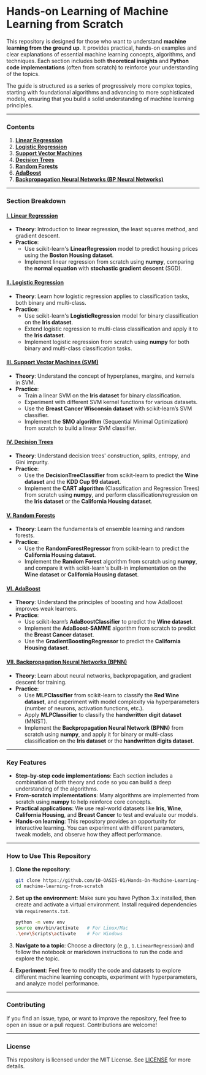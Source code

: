 # Hands-on Learning of Machine Learning from Scratch

This repository is designed for those who want to understand **machine learning from the ground up**. It provides practical, hands-on examples and clear explanations of essential machine learning concepts, algorithms, and techniques. Each section includes both **theoretical insights** and **Python code implementations** (often from scratch) to reinforce your understanding of the topics.

The guide is structured as a series of progressively more complex topics, starting with foundational algorithms and advancing to more sophisticated models, ensuring that you build a solid understanding of machine learning principles.

---

### Contents

1. **[Linear Regression](1.LinearRegression/LinearRegression.md)**
2. **[Logistic Regression](2.LogisticRegression/LogisticRegression.md)**
3. **[Support Vector Machines](3.SupportVectorMachine/SupportVectorMachine.md)**
4. **[Decision Trees](4.DecisionTree/DecisionTree.md)**
5. **[Random Forests](5.RandomForest/RandomForest.md)**
6. **[AdaBoost](6.AdaBoost/AdaBoost.md)**
7. **[Backpropagation Neural Networks (BP Neural Networks)](7.BackpropagationNeuralNetwork/BackpropagationNeuralNetwork.md)**

---

### Section Breakdown

#### **[I. Linear Regression](1.LinearRegression/LinearRegression.md)**

- **Theory**: Introduction to linear regression, the least squares method, and gradient descent.
- **Practice**:
  - Use scikit-learn's **LinearRegression** model to predict housing prices using the **Boston Housing dataset**.
  - Implement linear regression from scratch using **numpy**, comparing the **normal equation** with **stochastic gradient descent** (SGD).

#### **[II. Logistic Regression](2.LogisticRegression/LogisticRegression.md)**

- **Theory**: Learn how logistic regression applies to classification tasks, both binary and multi-class.
- **Practice**:
  - Use scikit-learn's **LogisticRegression** model for binary classification on the **Iris dataset**.
  - Extend logistic regression to multi-class classification and apply it to the **Iris dataset**.
  - Implement logistic regression from scratch using **numpy** for both binary and multi-class classification tasks.

#### **[III. Support Vector Machines (SVM)](3.SupportVectorMachine/SupportVectorMachine.md)**

- **Theory**: Understand the concept of hyperplanes, margins, and kernels in SVM.
- **Practice**:
  - Train a linear SVM on the **Iris dataset** for binary classification.
  - Experiment with different SVM kernel functions for various datasets.
  - Use the **Breast Cancer Wisconsin dataset** with scikit-learn’s SVM classifier.
  - Implement the **SMO algorithm** (Sequential Minimal Optimization) from scratch to build a linear SVM classifier.

#### **[IV. Decision Trees](4.DecisionTree/DecisionTree.md)**

- **Theory**: Understand decision trees' construction, splits, entropy, and Gini impurity.
- **Practice**:
  - Use the **DecisionTreeClassifier** from scikit-learn to predict the **Wine dataset** and the **KDD Cup 99 dataset**.
  - Implement the **CART algorithm** (Classification and Regression Trees) from scratch using **numpy**, and perform classification/regression on the **Iris dataset** or the **California Housing dataset**.

#### **[V. Random Forests](5.RandomForest/RandomForest.md)**

- **Theory**: Learn the fundamentals of ensemble learning and random forests.
- **Practice**:
  - Use the **RandomForestRegressor** from scikit-learn to predict the **California Housing dataset**.
  - Implement the **Random Forest** algorithm from scratch using **numpy**, and compare it with scikit-learn's built-in implementation on the **Wine dataset** or **California Housing dataset**.

#### **[VI. AdaBoost](6.AdaBoost/AdaBoost.md)**

- **Theory**: Understand the principles of boosting and how AdaBoost improves weak learners.
- **Practice**:
  - Use scikit-learn’s **AdaBoostClassifier** to predict the **Wine dataset**.
  - Implement the **AdaBoost-SAMME** algorithm from scratch to predict the **Breast Cancer dataset**.
  - Use the **GradientBoostingRegressor** to predict the **California Housing dataset**.

#### **[VII. Backpropagation Neural Networks (BPNN)](7.BackpropagationNeuralNetwork/BackpropagationNeuralNetwork.md)**

- **Theory**: Learn about neural networks, backpropagation, and gradient descent for training.
- **Practice**:
  - Use **MLPClassifier** from scikit-learn to classify the **Red Wine dataset**, and experiment with model complexity via hyperparameters (number of neurons, activation functions, etc.).
  - Apply **MLPClassifier** to classify the **handwritten digit dataset** (MNIST).
  - Implement the **Backpropagation Neural Network (BPNN)** from scratch using **numpy**, and apply it for binary or multi-class classification on the **Iris dataset** or the **handwritten digits dataset**.

---

### Key Features

- **Step-by-step code implementations**: Each section includes a combination of both theory and code so you can build a deep understanding of the algorithms.
- **From-scratch implementations**: Many algorithms are implemented from scratch using **numpy** to help reinforce core concepts.
- **Practical applications**: We use real-world datasets like **Iris**, **Wine**, **California Housing**, and **Breast Cancer** to test and evaluate our models.
- **Hands-on learning**: This repository provides an opportunity for interactive learning. You can experiment with different parameters, tweak models, and observe how they affect performance.

---

### How to Use This Repository

1. **Clone the repository**:
   ```bash
   git clone https://github.com/10-OASIS-01/Hands-On-Machine-Learning-from-Scratch.git
   cd machine-learning-from-scratch
   ```

2. **Set up the environment**: Make sure you have Python 3.x installed, then create and activate a virtual environment. Install required dependencies via `requirements.txt`.
   ```bash
   python -m venv env
   source env/bin/activate   # For Linux/Mac
   .\env\Scripts\activate    # For Windows
   ```

3. **Navigate to a topic**: Choose a directory (e.g., `1.LinearRegression`) and follow the notebook or markdown instructions to run the code and explore the topic.

4. **Experiment**: Feel free to modify the code and datasets to explore different machine learning concepts, experiment with hyperparameters, and analyze model performance.

---

### Contributing

If you find an issue, typo, or want to improve the repository, feel free to open an issue or a pull request. Contributions are welcome!

---

### License

This repository is licensed under the MIT License. See [LICENSE](LICENSE) for more details.
